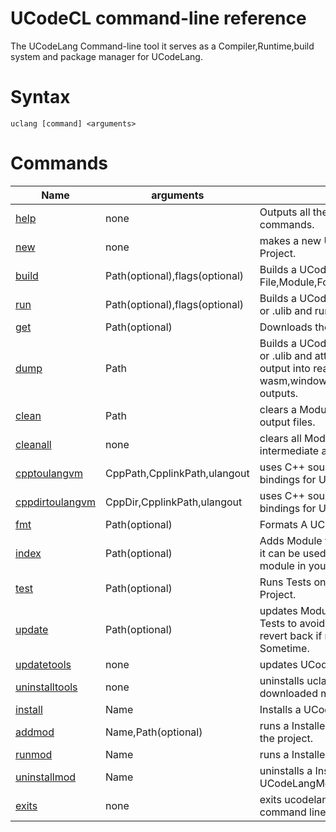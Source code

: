 # UCodeCL command-line reference

The UCodeLang Command-line tool it serves as a Compiler,Runtime,build system and package manager for UCodeLang.

# Syntax


```
uclang [command] <arguments>
```

# Commands
| Name | arguments | Description |
|--- |--- |--- |
[help](./Commands/Help.md) | none | Outputs all the all the available commands.
[new](./Commands/New.md) | none   | makes a new UCodeLang Module Project.
[build](./Commands/Build.md) | Path(optional),flags(optional)  | Builds a UCodeLang File,Module,Folder.
[run](./Commands/Run.md) | Path(optional),flags(optional)  | Builds a UCodeLang File,Module,Folder or .ulib and runs it. [See More](#Run-Command)
[get](./Commands/Get.md) | Path(optional)  | Downloads the Modules dependencies.
[dump](./Commands/Dump.md) | Path  | Builds a UCodeLang File,Module,Folder or .ulib and attempts to convert the output into readable textworks with wasm,window,linux,macos,c89,.ulib,.uir outputs.
[clean](./Commands/Clean.md) | Path| clears a Module a intermediate and output files.
[cleanall](./Commands/Cleanall.md) | none | clears all Modules on the system intermediate and output files.
[cpptoulangvm](./Commands/cpptoulangvm.md) | CppPath,CpplinkPath,ulangout  | uses C++ source code to create bindings for UCodeVm
[cppdirtoulangvm](./Commands/cppdirtoulangvm.md) | CppDir,CpplinkPath,ulangout  | uses C++ source files code to create bindings for UCodeVm
[fmt](./Commands/Fmt.md) | Path(optional)   |Formats A UCodeLang Module or file.
[index](./Commands/Index.md) | Path(optional)   | Adds Module to to the Module Index so it can be used/referenced by other module in your system.
[test](./Commands/Test.md) | Path(optional)   | Runs Tests on your UCodeLang Module Project.
[update](./Commands/Update.md) | Path(optional)   | updates Module Dependencies uses Tests to avoid breaking changes and revert back if needed this may take Sometime.
[updatetools](./Commands/Updatetools.md) | none   | updates UCodeLangTools.
[uninstalltools](./Commands/Uninstalltools.md) | none | uninstalls uclang and uclanglsp all downloaded modules will be left alone.
[install](./Commands/Install.md) | Name   | Installs a UCodeLangModule.
[addmod](./Commands/AddMod.md) | Name,Path(optional)   | runs a Installed and adds the Module to the project.
[runmod](./Commands/Runmod.md) | Name   | runs a Installed UCodeLangModule.
[uninstallmod](./Commands/Uninstallmod.md)  | Name   | uninstalls a Installed UCodeLangModule
[exits](./Commands/Exits.md) | none | exits ucodelang if opened without command line arguments.


